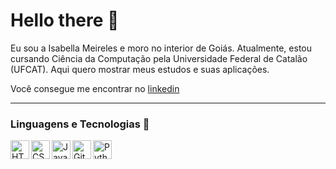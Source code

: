 # Hello there 👋

Eu sou a Isabella Meireles e moro no interior de Goiás. Atualmente, estou cursando Ciência da Computação pela Universidade Federal de Catalão (UFCAT). Aqui quero mostrar meus estudos e suas aplicações.

Você consegue me encontrar no [linkedin](https://www.linkedin.com/in/isabella-meireles/) 

---

### Linguagens e Tecnologias 🤖

<img
    align="left"
    alt="HTML"
    title="HTML"
    width="30px"
    src="https://cdn.jsdelivr.net/gh/devicons/devicon@latest/icons/html5/html5-original.svg"/>

<img
    align="left"
    alt="CSS"
    title="CSS"
    width="30px"
    src="https://cdn.jsdelivr.net/gh/devicons/devicon@latest/icons/css3/css3-original.svg"/>

<img 
    align="left"
    alt="JavaScript"
    title="JavaScript"
    width="30px"
    src="https://cdn.jsdelivr.net/gh/devicons/devicon@latest/icons/javascript/javascript-original.svg"/>

<img 
    align="left"
    alt="Git"
    title="Git"
    width="30px"
    src="https://cdn.jsdelivr.net/gh/devicons/devicon@latest/icons/git/git-original.svg"/>

<img 
    align="left"
    alt="Python"
    title="Python"
    width="30px"
    src="https://cdn.jsdelivr.net/gh/devicons/devicon@latest/icons/python/python-original.svg"/>

<br/>
<br/>
